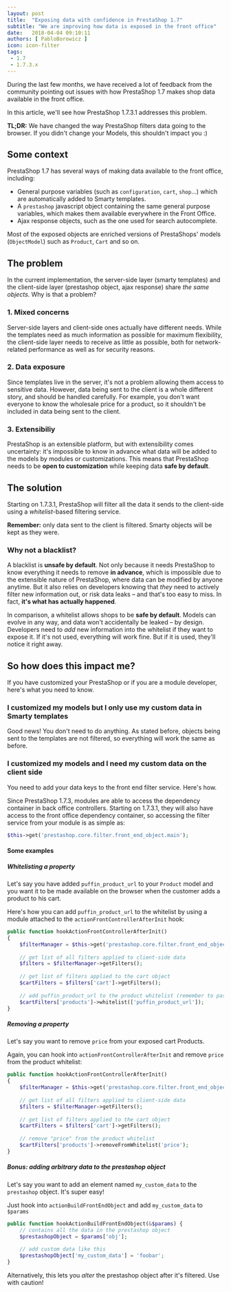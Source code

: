 ```yaml
---
layout: post
title:  "Exposing data with confidence in PrestaShop 1.7"
subtitle: "We are improving how data is exposed in the front office"
date:   2018-04-04 09:10:11
authors: [ PabloBorowicz ]
icon: icon-filter
tags:
 - 1.7
 - 1.7.3.x
---
```


During the last few months, we have received a lot of feedback from the community pointing out issues with how PrestaShop 1.7 makes shop data available in the front office.

In this article, we'll see how PrestaShop 1.7.3.1 addresses this problem.

**TL;DR:** We have changed the way PrestaShop filters data going to the browser. If you didn't change your Models, this shouldn't impact you :)

## Some context

PrestaShop 1.7 has several ways of making data available to the front office, including:

* General purpose variables (such as `configuration`, `cart`, `shop`...) which are automatically added to Smarty templates.
* A `prestashop` javascript object containing the same general purpose variables, which makes them available everywhere in the Front Office.
* Ajax response objects, such as the one used for search autocomplete.

Most of the exposed objects are enriched versions of PrestaShops' models (`ObjectModel`) such as `Product`, `Cart` and so on.

## The problem

In the current implementation, the server-side layer (smarty templates) and the client-side layer (prestashop object, ajax response) share _the same objects_. Why is that a problem?

### 1. Mixed concerns

Server-side layers and client-side ones actually have different needs. While the templates need as much information as possible for maximum flexibility, the client-side layer needs to receive as little as possible, both for network-related performance as well as for security reasons.

### 2. Data exposure

Since templates live in the server, it's not a problem allowing them access to sensitive data. However, data being sent to the client is a whole different story, and should be handled carefully. For example, you don't want everyone to know the wholesale price for a product, so it shouldn't be included in data being sent to the client.

### 3. Extensibiliy

PrestaShop is an extensible platform, but with extensibility comes uncertainty: it's impossible to know in advance what data will be added to the models by modules or customizations. This means that PrestaShop needs to be **open to customization** while keeping data **safe by default**.

## The solution

Starting on 1.7.3.1, PrestaShop will filter all the data it sends to the client-side using a _whitelist_-based filtering service.

**Remember:** only data sent to the client is filtered. Smarty objects will be kept as they were.

### Why not a blacklist?

A blacklist is **unsafe by default**. Not only because it needs PrestaShop to know everything it needs to remove **in advance**, which is impossible due to the extensible nature of PrestaShop, where data can be modified by anyone anytime. But it also relies on developers knowing that _they_ need to actively filter new information out, or risk data leaks – and that's too easy to miss. In fact, **it's what has actually happened**.

In comparison, a whitelist allows shops to be **safe by default**. Models can evolve in any way, and data won't accidentally be leaked – by design. Developers need to _add_ new information into the whitelist if they want to expose it. If it's not used, everything will work fine. But if it is used, they'll notice it right away.

## So how does this impact me?

If you have customized your PrestaShop or if you are a module developer, here's what you need to know.

### I customized my models but I only use my custom data in Smarty templates

Good news! You don't need to do anything. As stated before, objects being sent to the templates are not filtered, so everything will work the same as before.

### I customized my models and I need my custom data on the client side

You need to add your data keys to the front end filter service. Here's how.

Since PrestaShop 1.7.3, modules are able to access the dependency container in back office controllers. Starting on 1.7.3.1, they will also have access to the front office dependency container, so accessing the filter service from your module is as simple as:

```php
$this->get('prestashop.core.filter.front_end_object.main');
```

#### Some examples

##### Whitelisting a property

Let's say you have added `puffin_product_url` to your `Product` model and you want it to be made available on the browser when the customer adds a product to his cart.

Here's how you can add `puffin_product_url` to the whitelist by using a module attached to the `actionFrontControllerAfterInit` hook:

```php
public function hookActionFrontControllerAfterInit()
{
    $filterManager = $this->get('prestashop.core.filter.front_end_object.main');
    
    // get list of all filters applied to client-side data
    $filters = $filterManager->getFilters();
    
    // get list of filters applied to the cart object
    $cartFilters = $filters['cart']->getFilters();
    
    // add puffin_product_url to the product whitelist (remember to pass an array)
    $cartFilters['products']->whitelist(['puffin_product_url']);
}
```

##### Removing a property

Let's say you want to remove `price` from your exposed cart Products.

Again, you can hook into `actionFrontControllerAfterInit` and remove `price` from the product whitelist:

```php
public function hookActionFrontControllerAfterInit()
{
    $filterManager = $this->get('prestashop.core.filter.front_end_object.main');
    
    // get list of all filters applied to client-side data
    $filters = $filterManager->getFilters();
    
    // get list of filters applied to the cart object
    $cartFilters = $filters['cart']->getFilters();
    
    // remove "price" from the product whitelist
    $cartFilters['products']->removeFromWhitelist('price');
}
```

##### Bonus: adding arbitrary data to the prestashop object

Let's say you want to add an element named `my_custom_data` to the `prestashop` object. It's super easy!

Just hook into `actionBuildFrontEndObject` and add `my_custom_data` to `$params`

```php
public function hookActionBuildFrontEndObject(&$params) {
    // contains all the data in the prestashop object
    $prestashopObject = $params['obj'];
    
    // add custom data like this
    $prestashopObject['my_custom_data'] = 'foobar';
}
```

Alternatively, this lets you _alter_ the prestashop object after it's filtered. Use with caution!
